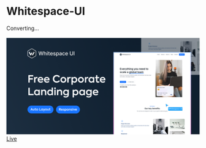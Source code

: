 # Whitespace-UI
Converting...<br><br>
<a href="https://www.figma.com/file/2JC4nNkkb3bv9AFc0qblrd/Free-Corporate-Landing-Page-Template-(Community)?type=design&node-id=2-110127&t=iVkjm9iRhqME3zd8-0"><img src="imgs/cover.png" alt="cover"></a>
<a href="https://armanmoalemi.github.io/Whitespace-UI/">Live</a>
